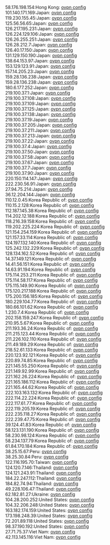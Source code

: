 58.176.198.154:Hong Kong: [ovpn config](vpn/58_176_198_154.ovpn)  
101.140.171.169:Japan: [ovpn config](vpn/101_140_171_169.ovpn)  
119.230.155.45:Japan: [ovpn config](vpn/119_230_155_45.ovpn)  
125.56.56.65:Japan: [ovpn config](vpn/125_56_56_65.ovpn)  
126.217.195.231:Japan: [ovpn config](vpn/126_217_195_231.ovpn)  
126.224.129.106:Japan: [ovpn config](vpn/126_224_129_106.ovpn)  
126.26.255.251:Japan: [ovpn config](vpn/126_26_255_251.ovpn)  
126.28.212.7:Japan: [ovpn config](vpn/126_28_212_7.ovpn)  
126.40.17.150:Japan: [ovpn config](vpn/126_40_17_150.ovpn)  
131.129.150.190:Japan: [ovpn config](vpn/131_129_150_190.ovpn)  
138.64.153.97:Japan: [ovpn config](vpn/138_64_153_97.ovpn)  
153.129.123.91:Japan: [ovpn config](vpn/153_129_123_91.ovpn)  
157.14.205.23:Japan: [ovpn config](vpn/157_14_205_23.ovpn)  
159.28.136.238:Japan: [ovpn config](vpn/159_28_136_238.ovpn)  
159.28.136.238:Japan: [ovpn config](vpn/159_28_136_238.ovpn)  
180.6.177.252:Japan: [ovpn config](vpn/180_6_177_252.ovpn)  
219.100.37.1:Japan: [ovpn config](vpn/219_100_37_1.ovpn)  
219.100.37.108:Japan: [ovpn config](vpn/219_100_37_108.ovpn)  
219.100.37.109:Japan: [ovpn config](vpn/219_100_37_109.ovpn)  
219.100.37.125:Japan: [ovpn config](vpn/219_100_37_125.ovpn)  
219.100.37.138:Japan: [ovpn config](vpn/219_100_37_138.ovpn)  
219.100.37.19:Japan: [ovpn config](vpn/219_100_37_19.ovpn)  
219.100.37.205:Japan: [ovpn config](vpn/219_100_37_205.ovpn)  
219.100.37.211:Japan: [ovpn config](vpn/219_100_37_211.ovpn)  
219.100.37.213:Japan: [ovpn config](vpn/219_100_37_213.ovpn)  
219.100.37.22:Japan: [ovpn config](vpn/219_100_37_22.ovpn)  
219.100.37.4:Japan: [ovpn config](vpn/219_100_37_4.ovpn)  
219.100.37.50:Japan: [ovpn config](vpn/219_100_37_50.ovpn)  
219.100.37.58:Japan: [ovpn config](vpn/219_100_37_58.ovpn)  
219.100.37.67:Japan: [ovpn config](vpn/219_100_37_67.ovpn)  
219.100.37.7:Japan: [ovpn config](vpn/219_100_37_7.ovpn)  
219.100.37.90:Japan: [ovpn config](vpn/219_100_37_90.ovpn)  
220.150.114.147:Japan: [ovpn config](vpn/220_150_114_147.ovpn)  
222.230.56.91:Japan: [ovpn config](vpn/222_230_56_91.ovpn)  
27.94.75.214:Japan: [ovpn config](vpn/27_94_75_214.ovpn)  
36.12.204.144:Japan: [ovpn config](vpn/36_12_204_144.ovpn)  
110.12.0.45:Korea Republic of: [ovpn config](vpn/110_12_0_45.ovpn)  
110.15.2.128:Korea Republic of: [ovpn config](vpn/110_15_2_128.ovpn)  
112.187.145.38:Korea Republic of: [ovpn config](vpn/112_187_145_38.ovpn)  
114.202.12.188:Korea Republic of: [ovpn config](vpn/114_202_12_188.ovpn)  
118.216.39.158:Korea Republic of: [ovpn config](vpn/118_216_39_158.ovpn)  
119.202.225.224:Korea Republic of: [ovpn config](vpn/119_202_225_224.ovpn)  
121.154.254.159:Korea Republic of: [ovpn config](vpn/121_154_254_159.ovpn)  
121.157.33.114:Korea Republic of: [ovpn config](vpn/121_157_33_114.ovpn)  
124.197.132.140:Korea Republic of: [ovpn config](vpn/124_197_132_140.ovpn)  
125.242.132.229:Korea Republic of: [ovpn config](vpn/125_242_132_229.ovpn)  
128.134.162.52:Korea Republic of: [ovpn config](vpn/128_134_162_52.ovpn)  
14.37.149.121:Korea Republic of: [ovpn config](vpn/14_37_149_121.ovpn)  
14.41.56.151:Korea Republic of: [ovpn config](vpn/14_41_56_151.ovpn)  
14.63.91.194:Korea Republic of: [ovpn config](vpn/14_63_91_194.ovpn)  
175.114.253.211:Korea Republic of: [ovpn config](vpn/175_114_253_211.ovpn)  
175.114.58.117:Korea Republic of: [ovpn config](vpn/175_114_58_117.ovpn)  
175.115.149.90:Korea Republic of: [ovpn config](vpn/175_115_149_90.ovpn)  
175.120.217.188:Korea Republic of: [ovpn config](vpn/175_120_217_188.ovpn)  
175.200.156.185:Korea Republic of: [ovpn config](vpn/175_200_156_185.ovpn)  
180.229.104.77:Korea Republic of: [ovpn config](vpn/180_229_104_77.ovpn)  
180.66.101.62:Korea Republic of: [ovpn config](vpn/180_66_101_62.ovpn)  
1.230.7.4:Korea Republic of: [ovpn config](vpn/1_230_7_4.ovpn)  
202.158.159.247:Korea Republic of: [ovpn config](vpn/202_158_159_247.ovpn)  
210.95.5.67:Korea Republic of: [ovpn config](vpn/210_95_5_67.ovpn)  
211.193.36.24:Korea Republic of: [ovpn config](vpn/211_193_36_24.ovpn)  
211.215.123.44:Korea Republic of: [ovpn config](vpn/211_215_123_44.ovpn)  
211.226.102.110:Korea Republic of: [ovpn config](vpn/211_226_102_110.ovpn)  
211.49.189.29:Korea Republic of: [ovpn config](vpn/211_49_189_29.ovpn)  
218.52.61.133:Korea Republic of: [ovpn config](vpn/218_52_61_133.ovpn)  
220.123.92.121:Korea Republic of: [ovpn config](vpn/220_123_92_121.ovpn)  
220.89.74.85:Korea Republic of: [ovpn config](vpn/220_89_74_85.ovpn)  
221.145.55.250:Korea Republic of: [ovpn config](vpn/221_145_55_250.ovpn)  
221.149.92.99:Korea Republic of: [ovpn config](vpn/221_149_92_99.ovpn)  
221.162.26.224:Korea Republic of: [ovpn config](vpn/221_162_26_224.ovpn)  
221.165.186.112:Korea Republic of: [ovpn config](vpn/221_165_186_112.ovpn)  
221.165.44.62:Korea Republic of: [ovpn config](vpn/221_165_44_62.ovpn)  
222.103.163.132:Korea Republic of: [ovpn config](vpn/222_103_163_132.ovpn)  
222.114.22.224:Korea Republic of: [ovpn config](vpn/222_114_22_224.ovpn)  
222.117.61.77:Korea Republic of: [ovpn config](vpn/222_117_61_77.ovpn)  
222.119.205.19:Korea Republic of: [ovpn config](vpn/222_119_205_19.ovpn)  
222.235.118.27:Korea Republic of: [ovpn config](vpn/222_235_118_27.ovpn)  
222.239.47.75:Korea Republic of: [ovpn config](vpn/222_239_47_75.ovpn)  
39.124.41.83:Korea Republic of: [ovpn config](vpn/39_124_41_83.ovpn)  
58.123.131.190:Korea Republic of: [ovpn config](vpn/58_123_131_190.ovpn)  
58.230.98.124:Korea Republic of: [ovpn config](vpn/58_230_98_124.ovpn)  
58.234.137.79:Korea Republic of: [ovpn config](vpn/58_234_137_79.ovpn)  
61.84.170.184:Korea Republic of: [ovpn config](vpn/61_84_170_184.ovpn)  
38.25.15.67:Peru: [ovpn config](vpn/38_25_15_67.ovpn)  
38.25.30.84:Peru: [ovpn config](vpn/38_25_30_84.ovpn)  
122.116.195.70:Taiwan: [ovpn config](vpn/122_116_195_70.ovpn)  
124.120.7.146:Thailand: [ovpn config](vpn/124_120_7_146.ovpn)  
124.121.243.91:Thailand: [ovpn config](vpn/124_121_243_91.ovpn)  
184.22.247.112:Thailand: [ovpn config](vpn/184_22_247_112.ovpn)  
184.82.74.94:Thailand: [ovpn config](vpn/184_82_74_94.ovpn)  
49.228.106.47:Thailand: [ovpn config](vpn/49_228_106_47.ovpn)  
62.182.81.27:Ukraine: [ovpn config](vpn/62_182_81_27.ovpn)  
104.28.200.252:United States: [ovpn config](vpn/104_28_200_252.ovpn)  
104.32.206.248:United States: [ovpn config](vpn/104_32_206_248.ovpn)  
163.182.174.159:United States: [ovpn config](vpn/163_182_174_159.ovpn)  
173.198.248.39:United States: [ovpn config](vpn/173_198_248_39.ovpn)  
72.201.89.118:United States: [ovpn config](vpn/72_201_89_118.ovpn)  
98.37.190.192:United States: [ovpn config](vpn/98_37_190_192.ovpn)  
27.71.75.37:Viet Nam: [ovpn config](vpn/27_71_75_37.ovpn)  
42.113.145.116:Viet Nam: [ovpn config](vpn/42_113_145_116.ovpn)  
